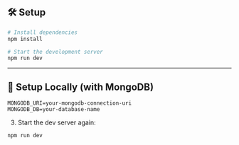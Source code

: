## 🛠️ Setup

```bash
# Install dependencies
npm install
```

```bash
# Start the development server
npm run dev
```

---

## 🧪 Setup Locally (with MongoDB)

```env
MONGODB_URI=your-mongodb-connection-uri
MONGODB_DB=your-database-name
```

3. Start the dev server again:

```bash
npm run dev
```
